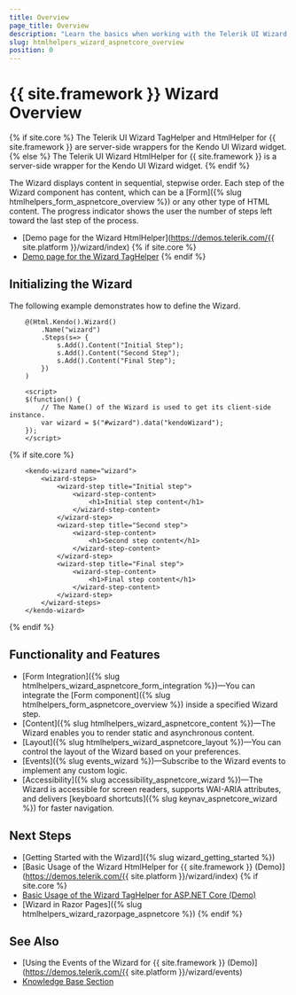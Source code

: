 ```yaml
---
title: Overview
page_title: Overview
description: "Learn the basics when working with the Telerik UI Wizard component for {{ site.framework }}."
slug: htmlhelpers_wizard_aspnetcore_overview
position: 0
---
```


# {{ site.framework }} Wizard Overview

{% if site.core %}
The Telerik UI Wizard TagHelper and HtmlHelper for {{ site.framework }} are server-side wrappers for the Kendo UI Wizard widget.
{% else %}
The Telerik UI Wizard HtmlHelper for {{ site.framework }} is a server-side wrapper for the Kendo UI Wizard widget.
{% endif %}

The Wizard displays content in sequential, stepwise order. Each step of the Wizard component has content, which can be a [Form]({% slug htmlhelpers_form_aspnetcore_overview %}) or any other type of HTML content. The progress indicator shows the user the number of steps left toward the last step of the process.

* [Demo page for the Wizard HtmlHelper](https://demos.telerik.com/{{ site.platform }}/wizard/index)
{% if site.core %}
* [Demo page for the Wizard TagHelper](https://demos.telerik.com/aspnet-core/wizard/tag-helper)
{% endif %}

## Initializing the Wizard

The following example demonstrates how to define the Wizard.

```HtmlHelper
    @(Html.Kendo().Wizard()
        .Name("wizard")
        .Steps(s=> {
            s.Add().Content("Initial Step");
            s.Add().Content("Second Step");
            s.Add().Content("Final Step");
        })
    )

    <script>
    $(function() {
        // The Name() of the Wizard is used to get its client-side instance.
        var wizard = $("#wizard").data("kendoWizard");
    });
    </script>
```
{% if site.core %}
```TagHelper
    <kendo-wizard name="wizard">
        <wizard-steps>
            <wizard-step title="Initial step">
                <wizard-step-content>
                    <h1>Initial step content</h1>
                </wizard-step-content>
            </wizard-step>
            <wizard-step title="Second step">
                <wizard-step-content>
                    <h1>Second step content</h1>
                </wizard-step-content>
            </wizard-step>
            <wizard-step title="Final step">
                <wizard-step-content>
                    <h1>Final step content</h1>
                </wizard-step-content>
            </wizard-step>
        </wizard-steps>
    </kendo-wizard>
```
{% endif %}

## Functionality and Features

* [Form Integration]({% slug htmlhelpers_wizard_aspnetcore_form_integration %})&mdash;You can integrate the [Form component]({% slug htmlhelpers_form_aspnetcore_overview %}) inside a specified Wizard step.
* [Content]({% slug htmlhelpers_wizard_aspnetcore_content %})&mdash;The Wizard enables you to render static and asynchronous content.
* [Layout]({% slug htmlhelpers_wizard_aspnetcore_layout %})&mdash;You can control the layout of the Wizard based on your preferences.
* [Events]({% slug events_wizard %})&mdash;Subscribe to the Wizard events to implement any custom logic.
* [Accessibility]({% slug accessibility_aspnetcore_wizard %})&mdash;The Wizard is accessible for screen readers, supports WAI-ARIA attributes, and delivers [keyboard shortcuts]({% slug keynav_aspnetcore_wizard %}) for faster navigation.

## Next Steps

* [Getting Started with the Wizard]({% slug wizard_getting_started %})
* [Basic Usage of the Wizard HtmlHelper for {{ site.framework }} (Demo)](https://demos.telerik.com/{{ site.platform }}/wizard/index)
{% if site.core %}
* [Basic Usage of the Wizard TagHelper for ASP.NET Core (Demo)](https://demos.telerik.com/aspnet-core/wizard/index)
* [Wizard in Razor Pages]({% slug htmlhelpers_wizard_razorpage_aspnetcore %})
{% endif %}

## See Also

* [Using the Events of the Wizard for {{ site.framework }} (Demo)](https://demos.telerik.com/{{ site.platform }}/wizard/events)
* [Knowledge Base Section](/knowledge-base)
